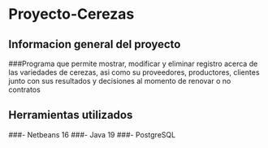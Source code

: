 # Proyecto-Cerezas
## Informacion general del proyecto
###Programa que permite mostrar, modificar y eliminar registro acerca de las variedades de cerezas, asi como su proveedores, productores, clientes junto con sus resultados y decisiones al momento de renovar o no contratos
## Herramientas utilizados
###- Netbeans 16
###- Java 19
###- PostgreSQL
